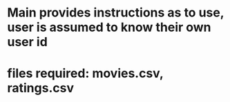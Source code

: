 # Main provides instructions as to use, user is assumed to know their own user id
# files required: movies.csv, ratings.csv
